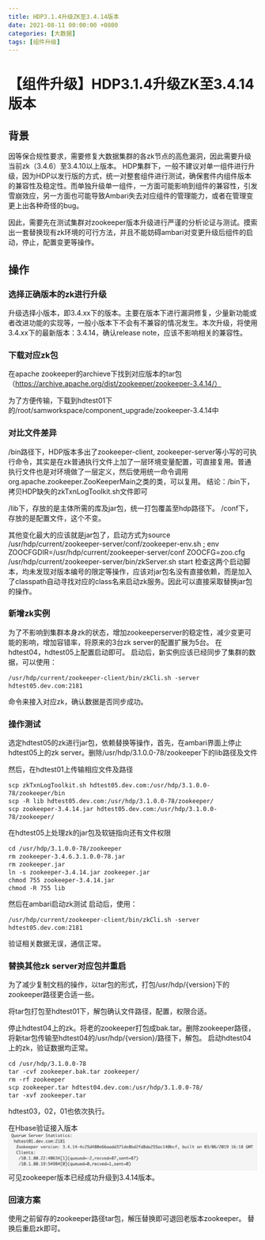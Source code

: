 ```yaml
---
title: HDP3.1.4升级ZK至3.4.14版本
date: 2021-08-11 00:00:00 +0800
categories: [大数据]
tags: [组件升级]
---
```


# 【组件升级】HDP3.1.4升级ZK至3.4.14版本

## 背景
因等保合规性要求，需要修复大数据集群的各zk节点的高危漏洞，因此需要升级当前zk（3.4.6）至3.4.10以上版本。
HDP集群下，一般不建议对单一组件进行升级，因为HDP以发行版的方式，统一对整套组件进行测试，确保套件内组件版本的兼容性及稳定性。而单独升级单一组件，一方面可能影响到组件的兼容性，引发雪崩效应，另一方面也可能导致Ambari失去对应组件的管理能力，或者在管理变更上出各种奇怪的bug。

因此，需要先在测试集群对zookeeper版本升级进行严谨的分析论证与测试。摸索出一套替换现有zk环境的可行方法，并且不能妨碍ambari对变更升级后组件的启动，停止，配置变更等操作。

## 操作
### 选择正确版本的zk进行升级
升级选择小版本，即3.4.xx下的版本。主要在版本下进行漏洞修复，少量新功能或者改进功能的实现等，一般小版本下不会有不兼容的情况发生。本次升级，将使用3.4.xx下的最新版本：3.4.14，确认release note，应该不影响相关的兼容性。

### 下载对应zk包
在apache zookeeper的archieve下找到对应版本的tar包（https://archive.apache.org/dist/zookeeper/zookeeper-3.4.14/）

为了方便传输，下载到hdtest01下的/root/samworkspace/component_upgrade/zookeeper-3.4.14中

### 对比文件差异
/bin路径下，HDP版本多出了zookeeper-client, zookeeper-server等小写的可执行命令，其实是在zk普通执行文件上加了一层环境变量配置，可直接复用。普通执行文件也是对环境做了一层定义，然后使用统一命令调用org.apache.zookeeper.ZooKeeperMain之类的类，可以复用。
结论：/bin下，拷贝HDP缺失的zkTxnLogToolkit.sh文件即可

/lib下，存放的是主体所需的库及jar包，统一打包覆盖至hdp路径下。
/conf下，存放的是配置文件，这个不变。

其他变化最大的应该就是jar包了，启动方式为source /usr/hdp/current/zookeeper-server/conf/zookeeper-env.sh ; env ZOOCFGDIR=/usr/hdp/current/zookeeper-server/conf ZOOCFG=zoo.cfg /usr/hdp/current/zookeeper-server/bin/zkServer.sh start
检查这两个启动脚本，均未发现对版本编号的限定等操作，应该对jar包名没有直接依赖，而是加入了classpath自动寻找对应的class名来启动zk服务。因此可以直接采取替换jar包的操作。

### 新增zk实例
为了不影响到集群本身zk的状态，增加zookeeperserver的稳定性，减少变更可能的影响，增加容错率，将原来的3台zk server的配置扩展为5台。
在hdtest04，hdtest05上配置启动即可。
启动后，新实例应该已经同步了集群的数据，可以使用：
```
/usr/hdp/current/zookeeper-client/bin/zkCli.sh -server hdtest05.dev.com:2181
```

命令来接入对应zk，确认数据是否同步成功。

### 操作测试
选定hdtest05的zk进行jar包，依赖替换等操作，首先，在ambari界面上停止hdtest05上的zk server。删除/usr/hdp/3.1.0.0-78/zookeeper下的lib路径及文件

然后，在hdtest01上传输相应文件及路径
```
scp zkTxnLogToolkit.sh hdtest05.dev.com:/usr/hdp/3.1.0.0-78/zookeeper/bin
scp -R lib hdtest05.dev.com:/usr/hdp/3.1.0.0-78/zookeeper/
scp zookeeper-3.4.14.jar hdtest05.dev.com:/usr/hdp/3.1.0.0-78/zookeeper/
```

在hdtest05上处理zk的jar包及软链指向还有文件权限
``` shell
cd /usr/hdp/3.1.0.0-78/zookeeper
rm zookeeper-3.4.6.3.1.0.0-78.jar
rm zookeeper.jar
ln -s zookeeper-3.4.14.jar zookeeper.jar
chmod 755 zookeeper-3.4.14.jar
chmod -R 755 lib
```

然后在ambari启动zk测试
启动后，使用：
```
/usr/hdp/current/zookeeper-client/bin/zkCli.sh -server hdtest05.dev.com:2181
```

验证相关数据无误，通信正常。

### 替换其他zk server对应包并重启
为了减少复制文档的操作，以tar包的形式，打包/usr/hdp/{version}下的zookeeper路径更合适一些。

将tar包打包至hdtest01下，解包确认文件路径，配置，权限合适。

停止hdtest04上的zk。将老的zookeeper打包成bak.tar。删除zookeeper路径，将新tar包传输至hdtest04的/usr/hdp/{version}/路径下，解包。
启动hdtest04上的zk，验证数据均正常。
```
cd /usr/hdp/3.1.0.0-78
tar -cvf zookeeper.bak.tar zookeeper/
rm -rf zookeeper
scp zookeeper.tar hdtest04.dev.com:/usr/hdp/3.1.0.0-78/
tar -xvf zookeeper.tar
```

hdtest03，02，01也依次执行。

在Hbase验证接入版本
![new_Screen_shot.jpg](/assets/media/组件升级HDP3.1.4升级ZK至3.4.14版本/tapd_48728548_1627379420_17.jpg)
可见zookeeper版本已经成功升级到3.4.14版本。

### 回滚方案
使用之前留存的zookeeper路径tar包，解压替换即可退回老版本zookeeper。
替换后重启zk即可。